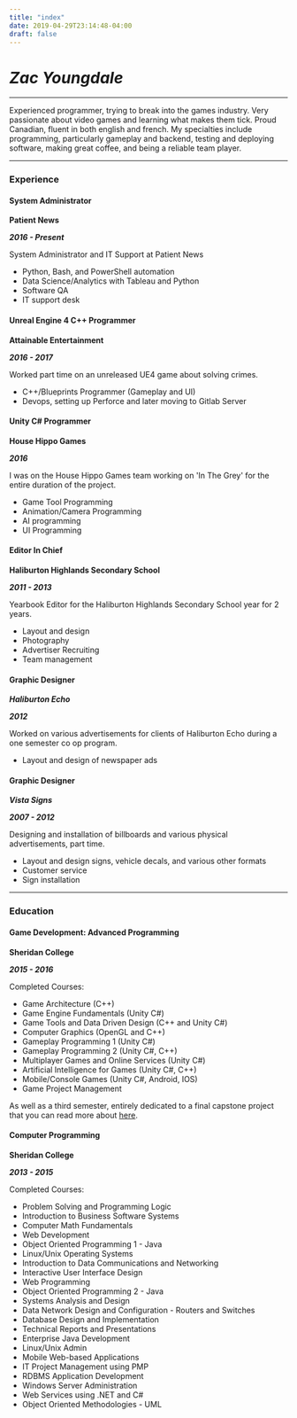 ```yaml
---
title: "index"
date: 2019-04-29T23:14:48-04:00
draft: false
---
```


# ___Zac Youngdale___
---

Experienced programmer, trying to break into the games industry. Very passionate about video games and learning what makes them tick. Proud Canadian, fluent in both english and french. My specialties include programming, particularly gameplay and backend, testing and deploying software, making great coffee, and being a reliable team player.

---

### Experience

#### System Administrator

__Patient News__

___2016 - Present___

System Administrator and IT Support at Patient News

- Python, Bash, and PowerShell automation
- Data Science/Analytics with Tableau and Python
- Software QA
- IT support desk

#### Unreal Engine 4 C++ Programmer

__Attainable Entertainment__

___2016 - 2017___

Worked part time on an unreleased UE4 game about solving crimes.

- C++/Blueprints Programmer (Gameplay and UI)
- Devops, setting up Perforce and later moving to Gitlab Server

#### Unity C# Programmer

__House Hippo Games__

___2016___

I was on the House Hippo Games team working on 'In The Grey' for the entire duration of the project.

- Game Tool Programming
- Animation/Camera Programming
- AI programming
- UI Programming


#### Editor In Chief

__Haliburton Highlands Secondary School__

___2011 - 2013___

Yearbook Editor for the Haliburton Highlands Secondary School year for 2 years.

- Layout and design
- Photography
- Advertiser Recruiting
- Team management


#### Graphic Designer

___Haliburton Echo___

___2012___

Worked on various advertisements for clients of Haliburton Echo during a one semester co op program.

- Layout and design of newspaper ads

#### Graphic Designer

___Vista Signs___

___2007 - 2012___

Designing and installation of billboards and various physical advertisements, part time.

- Layout and design signs, vehicle decals, and various other formats
- Customer service
- Sign installation

---

### Education

#### Game Development: Advanced Programming

__Sheridan College__

___2015 - 2016___

Completed Courses:

- Game Architecture (C++)
- Game Engine Fundamentals (Unity C#)
- Game Tools and Data Driven Design (C++ and Unity C#)
- Computer Graphics (OpenGL and C++)
- Gameplay Programming 1 (Unity C#)
- Gameplay Programming 2 (Unity C#, C++)
- Multiplayer Games and Online Services (Unity C#)
- Artificial Intelligence for Games (Unity C#, C++)
- Mobile/Console Games (Unity C#, Android, IOS)
- Game Project Management

As well as a third semester, entirely dedicated to a final capstone project that you can read more about 
[here](/blog/in-the-grey-unity-vertical-slice/).


#### Computer Programming

__Sheridan College__

___2013 - 2015___

Completed Courses:

- Problem Solving and Programming Logic
- Introduction to Business Software Systems
- Computer Math Fundamentals
- Web Development
- Object Oriented Programming 1 - Java
- Linux/Unix Operating Systems
- Introduction to Data Communications and Networking
- Interactive User Interface Design
- Web Programming
- Object Oriented Programming 2 - Java
- Systems Analysis and Design
- Data Network Design and Configuration - Routers and Switches
- Database Design and Implementation
- Technical Reports and Presentations
- Enterprise Java Development
- Linux/Unix Admin
- Mobile Web-based Applications
- IT Project Management using PMP
- RDBMS Application Development
- Windows Server Administration
- Web Services using .NET and C#
- Object Oriented Methodologies - UML 
